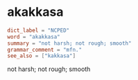 # akakkasa

``` toml
dict_label = "NCPED"
word = "akakkasa"
summary = "not harsh; not rough; smooth"
grammar_comment = "mfn."
see_also = ["kakkasa"]
```

not harsh; not rough; smooth

